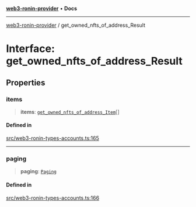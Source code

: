 [**web3-ronin-provider**](../README.md) • **Docs**

***

[web3-ronin-provider](../globals.md) / get\_owned\_nfts\_of\_address\_Result

# Interface: get\_owned\_nfts\_of\_address\_Result

## Properties

### items

> **items**: [`get_owned_nfts_of_address_Item`](get_owned_nfts_of_address_Item.md)[]

#### Defined in

[src/web3-ronin-types-accounts.ts:165](https://github.com/chuacw/web3-ronin-provider/blob/4a3e9d183c6bab0e7301d6bb6cb7346d9988c1ec/src/web3-ronin-types-accounts.ts#L165)

***

### paging

> **paging**: [`Paging`](Paging.md)

#### Defined in

[src/web3-ronin-types-accounts.ts:166](https://github.com/chuacw/web3-ronin-provider/blob/4a3e9d183c6bab0e7301d6bb6cb7346d9988c1ec/src/web3-ronin-types-accounts.ts#L166)
